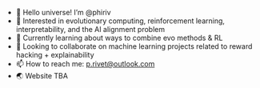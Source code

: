 - 👋 Hello universe! I’m @phiriv
- 👀 Interested in evolutionary computing, reinforcement learning, interpretability, and the AI alignment problem
- 🌱 Currently learning about ways to combine evo methods & RL
- 💞️ Looking to collaborate on machine learning projects related to reward hacking + explainability
- 📫 How to reach me: p.rivet@outlook.com
- 🌏 Website TBA

<!---
phiriv/phiriv is a ✨ special ✨ repository because its `README.md` (this file) appears on your GitHub profile.
You can click the Preview link to take a look at your changes.
--->
